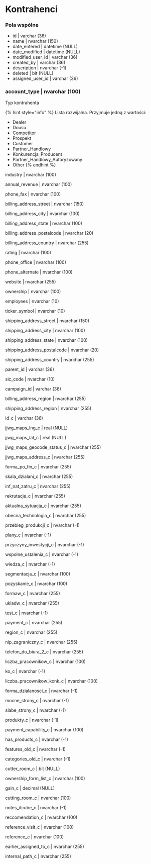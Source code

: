 # Kontrahenci

### Pola wspólne

* id \| varchar \(36\)
* name \| nvarchar \(150\)
* date\_entered \| datetime \(NULL\)
* date\_modified \| datetime \(NULL\)
* modified\_user\_id \| varchar \(36\)
* created\_by \| varchar \(36\)
* description \| nvarchar \(-1\)
* deleted \| bit \(NULL\)
* assigned\_user\_id \| varchar \(36\)

### account\_type \| nvarchar \(100\)

Typ kontrahenta

{% hint style="info" %}
Lista rozwijalna. Przyjmuje jedną z wartości:

* Dealer 
* Dousu 
* Competitor 
* Prospekt 
* Customer 
* Partner\_Handlowy 
* Konkurencja\_Producent 
* Partner\_Handlowy\_Autoryzowany 
* Other
{% endhint %}

industry \| nvarchar \(100\)

annual\_revenue \| nvarchar \(100\)

phone\_fax \| nvarchar \(100\)

billing\_address\_street \| nvarchar \(150\)

billing\_address\_city \| nvarchar \(100\)

billing\_address\_state \| nvarchar \(100\)

billing\_address\_postalcode \| nvarchar \(20\)

billing\_address\_country \| nvarchar \(255\)

rating \| nvarchar \(100\)

phone\_office \| nvarchar \(100\)

phone\_alternate \| nvarchar \(100\)

website \| nvarchar \(255\)

ownership \| nvarchar \(100\)

employees \| nvarchar \(10\)

ticker\_symbol \| nvarchar \(10\)

shipping\_address\_street \| nvarchar \(150\)

shipping\_address\_city \| nvarchar \(100\)

shipping\_address\_state \| nvarchar \(100\)

shipping\_address\_postalcode \| nvarchar \(20\)

shipping\_address\_country \| nvarchar \(255\)

parent\_id \| varchar \(36\)

sic\_code \| nvarchar \(10\)

campaign\_id \| varchar \(36\)

billing\_address\_region \| nvarchar \(255\)

shipping\_address\_region \| nvarchar \(255\)

id\_c \| varchar \(36\)

jjwg\_maps\_lng\_c \| real \(NULL\)

jjwg\_maps\_lat\_c \| real \(NULL\)

jjwg\_maps\_geocode\_status\_c \| nvarchar \(255\)

jjwg\_maps\_address\_c \| nvarchar \(255\)

forma\_po\_fin\_c \| nvarchar \(255\)

skala\_dzialani\_c \| nvarchar \(255\)

inf\_nat\_zatru\_c \| nvarchar \(255\)

rekrutacje\_c \| nvarchar \(255\)

aktualna\_sytuacja\_c \| nvarchar \(255\)

obecna\_technologia\_c \| nvarchar \(255\)

przebieg\_produkcji\_c \| nvarchar \(-1\)

plany\_c \| nvarchar \(-1\)

przyczyny\_inwestycji\_c \| nvarchar \(-1\)

wspolne\_ustalenia\_c \| nvarchar \(-1\)

wiedza\_c \| nvarchar \(-1\)

segmentacja\_c \| nvarchar \(100\)

pozyskanie\_c \| nvarchar \(100\)

formaw\_c \| nvarchar \(255\)

ukladw\_c \| nvarchar \(255\)

test\_c \| nvarchar \(-1\)

payment\_c \| nvarchar \(255\)

region\_c \| nvarchar \(255\)

nip\_zagraniczny\_c \| nvarchar \(255\)

telefon\_do\_biura\_2\_c \| nvarchar \(255\)

liczba\_pracownikow\_c \| nvarchar \(100\)

ko\_c \| nvarchar \(-1\)

liczba\_pracownikow\_konk\_c \| nvarchar \(100\)

forma\_dzialanosci\_c \| nvarchar \(-1\)

mocne\_strony\_c \| nvarchar \(-1\)

slabe\_strony\_c \| nvarchar \(-1\)

produkty\_c \| nvarchar \(-1\)

payment\_capability\_c \| nvarchar \(100\)

has\_products\_c \| nvarchar \(-1\)

features\_old\_c \| nvarchar \(-1\)

categories\_old\_c \| nvarchar \(-1\)

cutter\_room\_c \| bit \(NULL\)

ownership\_form\_list\_c \| nvarchar \(100\)

gain\_c \| decimal \(NULL\)

cutting\_room\_c \| nvarchar \(100\)

notes\_itcube\_c \| nvarchar \(-1\)

reccomendation\_c \| nvarchar \(100\)

reference\_visit\_c \| nvarchar \(100\)

reference\_c \| nvarchar \(100\)

earlier\_assigned\_to\_c \| nvarchar \(255\)

internal\_path\_c \| nvarchar \(255\)

